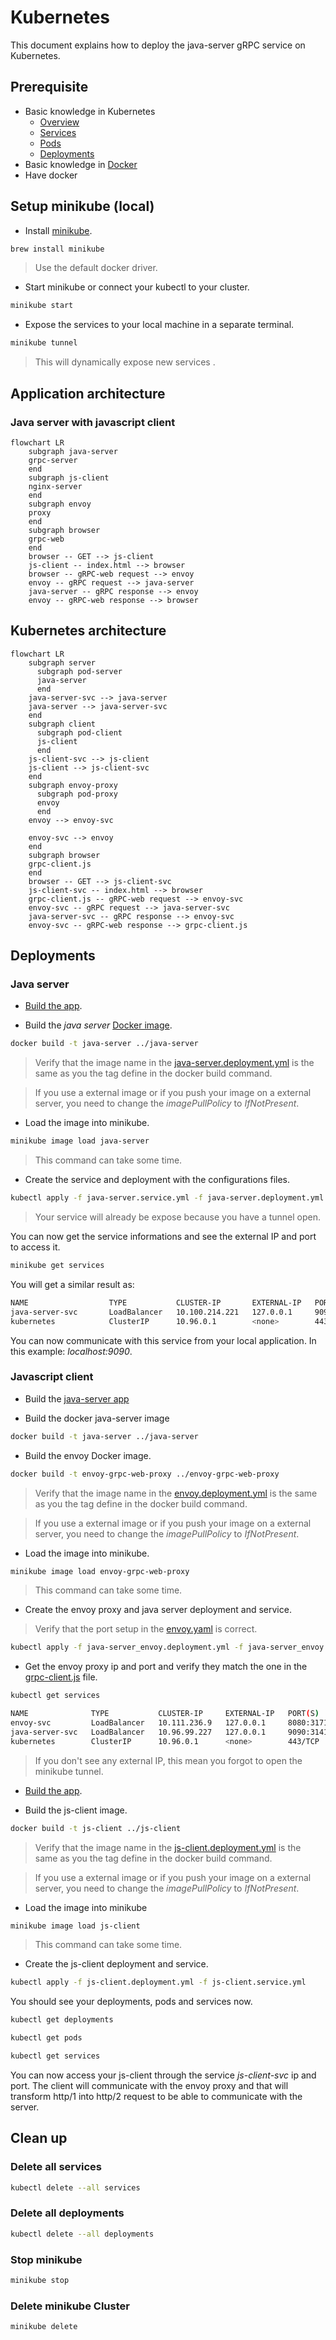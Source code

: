 # Kubernetes

This document explains how to deploy the java-server gRPC service on Kubernetes.

## Prerequisite

- Basic knowledge in Kubernetes
  - [Overview](https://kubernetes.io/docs/concepts/overview/)
  - [Services](https://kubernetes.io/docs/concepts/services-networking/service/)
  - [Pods](https://kubernetes.io/docs/concepts/workloads/pods/)
  - [Deployments](https://kubernetes.io/docs/concepts/workloads/controllers/deployment/)
- Basic knowledge in [Docker](https://docs.docker.com/)
- Have docker

## Setup minikube (local)

- Install [minikube](https://formulae.brew.sh/formula/minikube).

```sh
brew install minikube
```

> Use the default docker driver.

- Start minikube or connect your kubectl to your cluster.

```sh
minikube start
```

- Expose the services to your local machine in a separate terminal.

```sh
minikube tunnel
```

> This will dynamically expose new services .

## Application architecture

### Java server with javascript client

```mermaid
flowchart LR
    subgraph java-server
    grpc-server
    end
    subgraph js-client
    nginx-server
    end
    subgraph envoy
    proxy
    end
    subgraph browser
    grpc-web
    end
    browser -- GET --> js-client
    js-client -- index.html --> browser
    browser -- gRPC-web request --> envoy
    envoy -- gRPC request --> java-server
    java-server -- gRPC response --> envoy
    envoy -- gRPC-web response --> browser
```

## Kubernetes architecture

```mermaid
flowchart LR
    subgraph server
      subgraph pod-server
      java-server
      end
    java-server-svc --> java-server
    java-server --> java-server-svc
    end
    subgraph client
      subgraph pod-client
      js-client
      end
    js-client-svc --> js-client
    js-client --> js-client-svc
    end
    subgraph envoy-proxy
      subgraph pod-proxy
      envoy
      end
    envoy --> envoy-svc

    envoy-svc --> envoy
    end
    subgraph browser
    grpc-client.js
    end
    browser -- GET --> js-client-svc
    js-client-svc -- index.html --> browser
    grpc-client.js -- gRPC-web request --> envoy-svc
    envoy-svc -- gRPC request --> java-server-svc
    java-server-svc -- gRPC response --> envoy-svc
    envoy-svc -- gRPC-web response --> grpc-client.js
```

## Deployments

### Java server

- [Build the app](../java-server/README.md).

- Build the *java server* [Docker image](../java-server/Dockerfile).

```sh
docker build -t java-server ../java-server
```

> Verify that the image name in the [java-server.deployment.yml](java-server.deployment.yml) is the same as you the tag define in the docker build command.

> If you use a external image or if you push your image on a external server, you need to change the *imagePullPolicy* to *IfNotPresent*.

- Load the image into minikube.

```sh
minikube image load java-server
```

> This command can take some time.

- Create the service and deployment with the configurations files.

```sh
kubectl apply -f java-server.service.yml -f java-server.deployment.yml
```

> Your service will already be expose because you have a tunnel open.

You can now get the service informations and see the external IP and port to access it.

```sh
minikube get services
```

You will get a similar result as:

```sh
NAME                  TYPE           CLUSTER-IP       EXTERNAL-IP   PORT(S)          AGE
java-server-svc       LoadBalancer   10.100.214.221   127.0.0.1     9090:31723/TCP   19m
kubernetes            ClusterIP      10.96.0.1        <none>        443/TCP          21m
```

You can now communicate with this service from your local application. In this example: *localhost:9090*.

### Javascript client

- Build the [java-server app](../java-server/README.md)

- Build the docker java-server image

```sh
docker build -t java-server ../java-server
```

- Build the envoy Docker image.

```sh
docker build -t envoy-grpc-web-proxy ../envoy-grpc-web-proxy
```

> Verify that the image name in the [envoy.deployment.yml](envoy.deployment.yml) is the same as you the tag define in the docker build command.

> If you use a external image or if you push your image on a external server, you need to change the *imagePullPolicy* to *IfNotPresent*.

- Load the image into minikube.

```sh
minikube image load envoy-grpc-web-proxy
```

> This command can take some time.

- Create the envoy proxy and java server deployment and service.

> Verify that the port setup in the [envoy.yaml](../envoy-grpc-web-proxy/envoy.yaml) is correct.

```sh
kubectl apply -f java-server_envoy.deployment.yml -f java-server_envoy.service.yml
```

- Get the envoy proxy ip and port and verify they match the one in the [grpc-client.js](../js-client/webapp/src/grpc-client.js) file.

```sh
kubectl get services
```

```sh
NAME              TYPE           CLUSTER-IP     EXTERNAL-IP   PORT(S)          AGE
envoy-svc         LoadBalancer   10.111.236.9   127.0.0.1     8080:31719/TCP   6m25s
java-server-svc   LoadBalancer   10.96.99.227   127.0.0.1     9090:31419/TCP   13m
kubernetes        ClusterIP      10.96.0.1      <none>        443/TCP          15m
```

> If you don't see any external IP, this mean you forgot to open the minikube tunnel.

- [Build the app](../js-client/README.md).

- Build the js-client image.

```sh
docker build -t js-client ../js-client
```

> Verify that the image name in the [js-client.deployment.yml](js-client.deployment.yml) is the same as you the tag define in the docker build command.

> If you use a external image or if you push your image on a external server, you need to change the *imagePullPolicy* to *IfNotPresent*.

- Load the image into minikube

```sh
minikube image load js-client
```

> This command can take some time.

- Create the js-client deployment and service.

```sh
kubectl apply -f js-client.deployment.yml -f js-client.service.yml
```

You should see your deployments, pods and services now.

```sh
kubectl get deployments
```

```sh
kubectl get pods
```

```sh
kubectl get services
```

You can now access your js-client through the service *js-client-svc* ip and port.
The client will communicate with the envoy proxy and that will transform http/1 into http/2 request to be able to communicate with the server.

## Clean up

### Delete all services

```sh
kubectl delete --all services
```

### Delete all deployments

```sh
kubectl delete --all deployments
```

### Stop minikube

```sh
minikube stop
```

### Delete minikube Cluster

```sh
minikube delete
```
